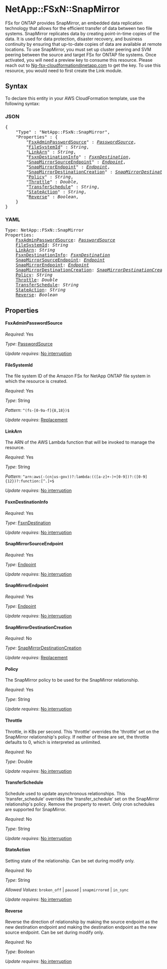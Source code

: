 # NetApp::FSxN::SnapMirror

FSx for ONTAP provides SnapMirror, an embedded data replication technology that allows for the efficient transfer of data between two file systems. SnapMirror replicates data by creating point-in-time copies of the data. It is used for data protection, disaster recovery, and business continuity by ensuring that up-to-date copies of data are available at remote locations. To use SnapMirror, you must set up cluster peering and SVM peering between the source and target FSx for ONTAP file systems. Once activated, you will need a preview key to consume this resource. Please reach out to Ng-fsx-cloudformation@netapp.com to get the key. To use this resource, you would need to first create the Link module.

## Syntax

To declare this entity in your AWS CloudFormation template, use the following syntax:

### JSON

<pre>
{
    "Type" : "NetApp::FSxN::SnapMirror",
    "Properties" : {
        "<a href="#fsxadminpasswordsource" title="FsxAdminPasswordSource">FsxAdminPasswordSource</a>" : <i><a href="passwordsource.md">PasswordSource</a></i>,
        "<a href="#filesystemid" title="FileSystemId">FileSystemId</a>" : <i>String</i>,
        "<a href="#linkarn" title="LinkArn">LinkArn</a>" : <i>String</i>,
        "<a href="#fsxndestinationinfo" title="FsxnDestinationInfo">FsxnDestinationInfo</a>" : <i><a href="fsxndestination.md">FsxnDestination</a></i>,
        "<a href="#snapmirrorsourceendpoint" title="SnapMirrorSourceEndpoint">SnapMirrorSourceEndpoint</a>" : <i><a href="endpoint.md">Endpoint</a></i>,
        "<a href="#snapmirrorendpoint" title="SnapMirrorEndpoint">SnapMirrorEndpoint</a>" : <i><a href="endpoint.md">Endpoint</a></i>,
        "<a href="#snapmirrordestinationcreation" title="SnapMirrorDestinationCreation">SnapMirrorDestinationCreation</a>" : <i><a href="snapmirrordestinationcreation.md">SnapMirrorDestinationCreation</a></i>,
        "<a href="#policy" title="Policy">Policy</a>" : <i>String</i>,
        "<a href="#throttle" title="Throttle">Throttle</a>" : <i>Double</i>,
        "<a href="#transferschedule" title="TransferSchedule">TransferSchedule</a>" : <i>String</i>,
        "<a href="#stateaction" title="StateAction">StateAction</a>" : <i>String</i>,
        "<a href="#reverse" title="Reverse">Reverse</a>" : <i>Boolean</i>,
    }
}
</pre>

### YAML

<pre>
Type: NetApp::FSxN::SnapMirror
Properties:
    <a href="#fsxadminpasswordsource" title="FsxAdminPasswordSource">FsxAdminPasswordSource</a>: <i><a href="passwordsource.md">PasswordSource</a></i>
    <a href="#filesystemid" title="FileSystemId">FileSystemId</a>: <i>String</i>
    <a href="#linkarn" title="LinkArn">LinkArn</a>: <i>String</i>
    <a href="#fsxndestinationinfo" title="FsxnDestinationInfo">FsxnDestinationInfo</a>: <i><a href="fsxndestination.md">FsxnDestination</a></i>
    <a href="#snapmirrorsourceendpoint" title="SnapMirrorSourceEndpoint">SnapMirrorSourceEndpoint</a>: <i><a href="endpoint.md">Endpoint</a></i>
    <a href="#snapmirrorendpoint" title="SnapMirrorEndpoint">SnapMirrorEndpoint</a>: <i><a href="endpoint.md">Endpoint</a></i>
    <a href="#snapmirrordestinationcreation" title="SnapMirrorDestinationCreation">SnapMirrorDestinationCreation</a>: <i><a href="snapmirrordestinationcreation.md">SnapMirrorDestinationCreation</a></i>
    <a href="#policy" title="Policy">Policy</a>: <i>String</i>
    <a href="#throttle" title="Throttle">Throttle</a>: <i>Double</i>
    <a href="#transferschedule" title="TransferSchedule">TransferSchedule</a>: <i>String</i>
    <a href="#stateaction" title="StateAction">StateAction</a>: <i>String</i>
    <a href="#reverse" title="Reverse">Reverse</a>: <i>Boolean</i>
</pre>

## Properties

#### FsxAdminPasswordSource

_Required_: Yes

_Type_: <a href="passwordsource.md">PasswordSource</a>

_Update requires_: [No interruption](https://docs.aws.amazon.com/AWSCloudFormation/latest/UserGuide/using-cfn-updating-stacks-update-behaviors.html#update-no-interrupt)

#### FileSystemId

The file system ID of the Amazon FSx for NetApp ONTAP file system in which the resource is created.

_Required_: Yes

_Type_: String

_Pattern_: <code>^(fs-[0-9a-f]{8,18})$</code>

_Update requires_: [Replacement](https://docs.aws.amazon.com/AWSCloudFormation/latest/UserGuide/using-cfn-updating-stacks-update-behaviors.html#update-replacement)

#### LinkArn

The ARN of the AWS Lambda function that will be invoked to manage the resource.

_Required_: Yes

_Type_: String

_Pattern_: <code>^arn:aws(-(cn|us-gov))?:lambda:(([a-z]+-)+[0-9])?:([0-9]{12})?:function:[^.]+$</code>

_Update requires_: [No interruption](https://docs.aws.amazon.com/AWSCloudFormation/latest/UserGuide/using-cfn-updating-stacks-update-behaviors.html#update-no-interrupt)

#### FsxnDestinationInfo

_Required_: Yes

_Type_: <a href="fsxndestination.md">FsxnDestination</a>

_Update requires_: [No interruption](https://docs.aws.amazon.com/AWSCloudFormation/latest/UserGuide/using-cfn-updating-stacks-update-behaviors.html#update-no-interrupt)

#### SnapMirrorSourceEndpoint

_Required_: Yes

_Type_: <a href="endpoint.md">Endpoint</a>

_Update requires_: [No interruption](https://docs.aws.amazon.com/AWSCloudFormation/latest/UserGuide/using-cfn-updating-stacks-update-behaviors.html#update-no-interrupt)

#### SnapMirrorEndpoint

_Required_: Yes

_Type_: <a href="endpoint.md">Endpoint</a>

_Update requires_: [No interruption](https://docs.aws.amazon.com/AWSCloudFormation/latest/UserGuide/using-cfn-updating-stacks-update-behaviors.html#update-no-interrupt)

#### SnapMirrorDestinationCreation

_Required_: No

_Type_: <a href="snapmirrordestinationcreation.md">SnapMirrorDestinationCreation</a>

_Update requires_: [Replacement](https://docs.aws.amazon.com/AWSCloudFormation/latest/UserGuide/using-cfn-updating-stacks-update-behaviors.html#update-replacement)

#### Policy

The SnapMirror policy to be used for the SnapMirror relationship.

_Required_: Yes

_Type_: String

_Update requires_: [No interruption](https://docs.aws.amazon.com/AWSCloudFormation/latest/UserGuide/using-cfn-updating-stacks-update-behaviors.html#update-no-interrupt)

#### Throttle

Throttle, in KBs per second. This 'throttle' overrides the 'throttle' set on the SnapMirror relationship's policy. If neither of these are set, the throttle defaults to 0, which is interpreted as unlimited.

_Required_: No

_Type_: Double

_Update requires_: [No interruption](https://docs.aws.amazon.com/AWSCloudFormation/latest/UserGuide/using-cfn-updating-stacks-update-behaviors.html#update-no-interrupt)

#### TransferSchedule

Schedule used to update asynchronous relationships. This 'transfer_schedule' overrides the 'transfer_schedule' set on the SnapMirror relationship's policy. Remove the property to revert. Only cron schedules are supported for SnapMirror.

_Required_: No

_Type_: String

_Update requires_: [No interruption](https://docs.aws.amazon.com/AWSCloudFormation/latest/UserGuide/using-cfn-updating-stacks-update-behaviors.html#update-no-interrupt)

#### StateAction

Setting state of the relationship. Can be set during modify only.

_Required_: No

_Type_: String

_Allowed Values_: <code>broken_off</code> | <code>paused</code> | <code>snapmirrored</code> | <code>in_sync</code>

_Update requires_: [No interruption](https://docs.aws.amazon.com/AWSCloudFormation/latest/UserGuide/using-cfn-updating-stacks-update-behaviors.html#update-no-interrupt)

#### Reverse

Reverse the direction of relationship by making the source endpoint as the new destination endpoint and making the destination endpoint as the new source endpoint. Can be set during modify only.

_Required_: No

_Type_: Boolean

_Update requires_: [No interruption](https://docs.aws.amazon.com/AWSCloudFormation/latest/UserGuide/using-cfn-updating-stacks-update-behaviors.html#update-no-interrupt)
